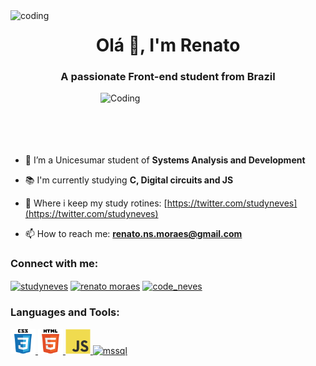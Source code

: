 <img align="left" alt="coding" width="250" src="https://user-images.githubusercontent.com/127349682/223890511-21dc8b59-f4f1-47e1-8f4b-1f3dd971a705.png">

<h1 align="center">Olá 👋, I'm Renato</h1>
<h3 align="center">A passionate Front-end student from Brazil</h3>
<img align="right" alt="Coding" width="360" src="https://user-images.githubusercontent.com/127349682/223894211-60ec8e67-8497-4716-86d9-6e4088c21f7f.png">

         
                                       

<br><br><br><br><br>
- 🌱 I’m a Unicesumar student of **Systems Analysis and Development**

- 📚 I'm currently studying **C, Digital circuits and JS**

- 📝 Where i keep my study rotines: [https://twitter.com/studyneves](https://twitter.com/studyneves)

- 📫 How to reach me: **renato.ns.moraes@gmail.com**

<h3 align="left">Connect with me:</h3>
<p align="left">
<a href="https://twitter.com/studyneves" target="blank"><img align="center" src="https://raw.githubusercontent.com/rahuldkjain/github-profile-readme-generator/master/src/images/icons/Social/twitter.svg" alt="studyneves" height="30" width="40" /></a>
<a href="https://linkedin.com/in/renato moraes" target="blank"><img align="center" src="https://raw.githubusercontent.com/rahuldkjain/github-profile-readme-generator/master/src/images/icons/Social/linked-in-alt.svg" alt="renato moraes" height="30" width="40" /></a>
<a href="https://stackoverflow.com/users/code_neves" target="blank"><img align="center" src="https://raw.githubusercontent.com/rahuldkjain/github-profile-readme-generator/master/src/images/icons/Social/stack-overflow.svg" alt="code_neves" height="30" width="40" /></a>
</p>

<h3 align="left">Languages and Tools:</h3>
<p align="left"> <a href="https://www.w3schools.com/css/" target="_blank" rel="noreferrer"> <img src="https://raw.githubusercontent.com/devicons/devicon/master/icons/css3/css3-original-wordmark.svg" alt="css3" width="40" height="40"/> </a> <a href="https://www.w3.org/html/" target="_blank" rel="noreferrer"> <img src="https://raw.githubusercontent.com/devicons/devicon/master/icons/html5/html5-original-wordmark.svg" alt="html5" width="40" height="40"/> </a> <a href="https://developer.mozilla.org/en-US/docs/Web/JavaScript" target="_blank" rel="noreferrer"> <img src="https://raw.githubusercontent.com/devicons/devicon/master/icons/javascript/javascript-original.svg" alt="javascript" width="40" height="40"/> </a> <a href="https://www.microsoft.com/en-us/sql-server" target="_blank" rel="noreferrer"> <img src="https://www.svgrepo.com/show/303229/microsoft-sql-server-logo.svg" alt="mssql" width="40" height="40"/> </a> </p>




